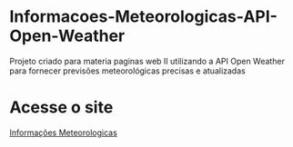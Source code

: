 # Informacoes-Meteorologicas-API-Open-Weather
 Projeto criado para materia paginas web II utilizando a API Open Weather para fornecer previsões meteorológicas precisas e atualizadas 
 
 # Acesse o site
 <a href="https://vitorsvnascimento.github.io/Informacoes-Meteorologicas-API-Open-Weather/" target="blank">Informações Meteorologicas</a>
 
